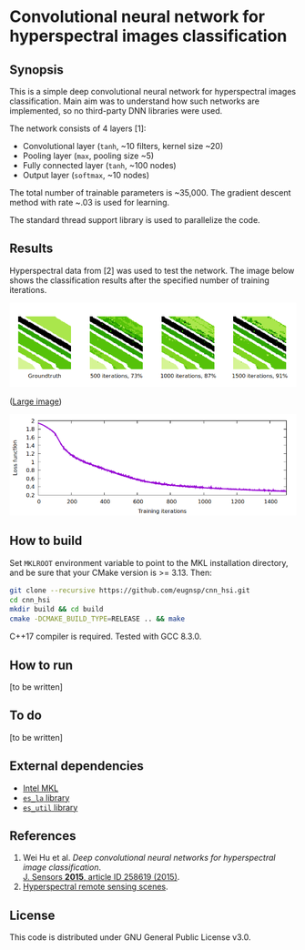 # Convolutional neural network for hyperspectral images classification

## Synopsis

This is a simple deep convolutional neural network for hyperspectral images
classification. Main aim was to understand how such networks are implemented,
so no third-party DNN libraries were used.

The network consists of 4 layers [1]:

* Convolutional layer (`tanh`, ~10 filters, kernel size ~20)
* Pooling layer (`max`, pooling size ~5)
* Fully connected layer (`tanh`, ~100 nodes)
* Output layer (`softmax`, ~10 nodes)

The total number of trainable parameters is ~35,000. The gradient descent
method with rate ~.03 is used for learning.

The standard thread support library is used to parallelize the code.

## Results

Hyperspectral data from [2] was used to test the network. The image below shows
the classification results after the specified number of training iterations.

![Classification](example/salinas/salinas_sm.png)

([Large image](example/salinas/salinas.png))

![Loss function](example/salinas/salinas_loss_fn.png)

## How to build

Set `MKLROOT` environment variable to point to the MKL installation directory,
and be sure that your CMake version is >= 3.13. Then:

```sh
git clone --recursive https://github.com/eugnsp/cnn_hsi.git
cd cnn_hsi
mkdir build && cd build
cmake -DCMAKE_BUILD_TYPE=RELEASE .. && make
```

C++17 compiler is required. Tested with GCC 8.3.0.

## How to run

[to be written]

## To do

[to be written]

## External dependencies

* [Intel MKL](https://software.intel.com/en-us/mkl)
* [`es_la` library](https://github.com/eugnsp/es_la)
* [`es_util` library](https://github.com/eugnsp/es_util)

## References

1. Wei Hu et al. *Deep convolutional neural networks for hyperspectral image
classification*.\
[J. Sensors **2015**, article ID 258619 (2015)](https://doi.org/10.1155/2015/258619).
2. [Hyperspectral remote sensing scenes](http://www.ehu.eus/ccwintco/index.php?title=Hyperspectral_Remote_Sensing_Scenes).

## License

This code is distributed under GNU General Public License v3.0.
